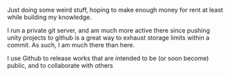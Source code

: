 Just doing some weird stuff, hoping to make enough money for rent at least while building my knowledge.

I run a private git server, and am much more active there since pushing unity projects to github is a great way to exhaust storage limits within a commit. As such, I am much there than here.

I use Github to release works that are intended to be (or soon become) public, and to collaborate with others
